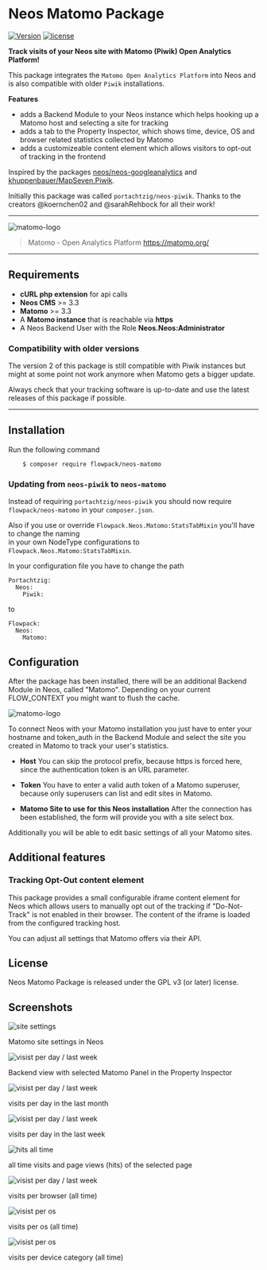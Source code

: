 # Neos Matomo Package

[![Version](https://poser.pugx.org/flowpack/neos-matomo/v/stable)](https://packagist.org/packages/flowpack/neos-matomo)
[![license](https://poser.pugx.org/flowpack/neos-matomo/license)](https://packagist.org/packages/flowpack/neos-matomo)

**Track visits of your Neos site with Matomo (Piwik) Open Analytics Platform!**

This package integrates the `Matomo Open Analytics Platform` into Neos and is also compatible with older `Piwik` installations.

**Features**
 + adds a Backend Module to your Neos instance which helps hooking up a Matomo host and selecting a site for tracking
 + adds a tab to the Property Inspector, which shows time, device, OS and browser related statistics collected by Matomo
 + adds a customizeable content element which allows visitors to opt-out of tracking in the frontend

Inspired by the packages [neos/neos-googleanalytics](https://github.com/neos/neos-googleanalytics) and [khuppenbauer/MapSeven.Piwik](https://github.com/khuppenbauer/MapSeven.Piwik).

Initially this package was called `portachtzig/neos-piwik`. Thanks to the creators @koernchen02 and @sarahRehbock for all their work! 

- - -
![matomo-logo](Documentation/Images/matomo.svg)   

> Matomo - Open Analytics Platform
> https://matomo.org/

- - -


## Requirements

+ **cURL php extension** for api calls
+ **Neos CMS** >= 3.3
+ **Matomo** >= 3.3
+ A **Matomo instance** that is reachable via **https**
+ A Neos Backend User with the Role **Neos.Neos:Administrator**

### Compatibility with older versions

The version 2 of this package is still compatible with Piwik instances
but might at some point not work anymore when Matomo gets a bigger update.

Always check that your tracking software is up-to-date and use the latest
releases of this package if possible.

- - -

## Installation

Run the following command
```
	$ composer require flowpack/neos-matomo
```

### Updating from `neos-piwik` to `neos-matomo`

Instead of requiring `portachtzig/neos-piwik` you should now require `flowpack/neos-matomo` in your `composer.json`.

Also if you use or override `Flowpack.Neos.Matomo:StatsTabMixin` you'll have to change the naming  
in your own NodeType configurations to `Flowpack.Neos.Matomo:StatsTabMixin`. 

In your configuration file you have to change the path

    Portachtzig:
      Neos:
        Piwik:

to
    
    Flowpack:
      Neos:
        Matomo:

## Configuration
After the package has been installed, there will be an additional Backend Module in Neos, called "Matomo".
Depending on your current FLOW_CONTEXT you might want to flush the cache.

![matomo-logo](Documentation/Images/index.png)


To connect Neos with your Matomo installation you just have to enter your hostname and token_auth in the Backend Module and select the site you created in Matomo to track your user's statistics.


+ **Host**
You can skip the protocol prefix, because https is forced here, since the authentication token is an URL parameter.

+ **Token**
You have to enter a valid auth token of a Matomo superuser, because only superusers can list and edit sites in Matomo.

+ **Matomo Site to use for this Neos installation**
After the connection has been established, the form will provide you with a site select box.

Additionally you will be able to edit basic settings of all your Matomo sites.

## Additional features

### Tracking Opt-Out content element

This package provides a small configurable iframe content element for Neos which allows users
to manually opt out of the tracking if "Do-Not-Track" is not enabled in their browser.
The content of the iframe is loaded from the configured tracking host.

You can adjust all settings that Matomo offers via their API.

## License
Neos Matomo Package is released under the GPL v3 (or later) license.

## Screenshots 

![site settings](Documentation/Images/site-settings.png)

Matomo site settings in Neos

![visist per day / last week](Documentation/Images/DemoPackage-matomo.png)

Backend view with selected Matomo Panel in the Property Inspector

![visist per day / last week](Documentation/Images/visits_per_day_month.png)

visits per day in the last month 

![visist per day / last week](Documentation/Images/visits_per_day_week.png)

visits per day in the last week 

![hits all time](Documentation/Images/visits_hits_all_time.png)

all time visits and page views (hits) of the selected page

![visist per day / last week](Documentation/Images/visits_per_browser.png)

visits per browser (all time)

![visist per os ](Documentation/Images/visits_per_os.png)

visits per os (all time)

![visist per os ](Documentation/Images/visits_per_device_cat.png)

visits per device category (all time)

